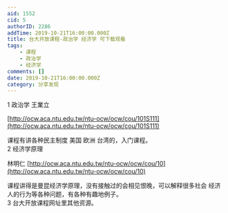 ```yaml
---
aid: 1552
cid: 5
authorID: 2286
addTime: 2019-10-21T16:00:00.000Z
title: 台大开放课程-政治学 经济学 可下载观看
tags:
    - 课程
    - 政治学
    - 经济学
comments: []
date: 2019-10-21T16:00:00.000Z
category: 分享发现
---
```


1 政治学 王業立

[http://ocw.aca.ntu.edu.tw/ntu-ocw/ocw/cou/101S111](http://ocw.aca.ntu.edu.tw/ntu-ocw/ocw/cou/101S111)

课程有讲各种民主制度 美国 欧洲 台湾的，入门课程。  
2 经济学原理

林明仁 [http://ocw.aca.ntu.edu.tw/ntu-ocw/ocw/cou/10](http://ocw.aca.ntu.edu.tw/ntu-ocw/ocw/cou/10)

课程讲得是曼昆经济学原理，没有接触过的会相见恨晚，可以解释很多社会 经济 人的行为等各种问题，有各种有趣地例子。  
3 台大开放课程网址里其他资源。
